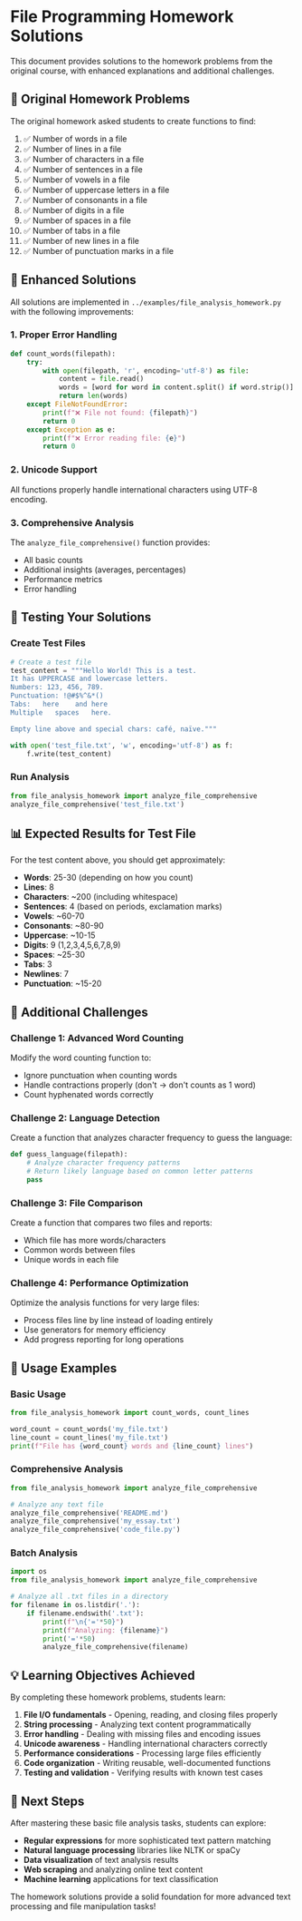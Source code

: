 # File Programming Homework Solutions

This document provides solutions to the homework problems from the original course, with enhanced explanations and additional challenges.

## 📝 Original Homework Problems

The original homework asked students to create functions to find:

1. ✅ Number of words in a file
2. ✅ Number of lines in a file  
3. ✅ Number of characters in a file
4. ✅ Number of sentences in a file
5. ✅ Number of vowels in a file
6. ✅ Number of uppercase letters in a file
7. ✅ Number of consonants in a file
8. ✅ Number of digits in a file
9. ✅ Number of spaces in a file
10. ✅ Number of tabs in a file
11. ✅ Number of new lines in a file
12. ✅ Number of punctuation marks in a file

## 🚀 Enhanced Solutions

All solutions are implemented in `../examples/file_analysis_homework.py` with the following improvements:

### 1. Proper Error Handling
```python
def count_words(filepath):
    try:
        with open(filepath, 'r', encoding='utf-8') as file:
            content = file.read()
            words = [word for word in content.split() if word.strip()]
            return len(words)
    except FileNotFoundError:
        print(f"❌ File not found: {filepath}")
        return 0
    except Exception as e:
        print(f"❌ Error reading file: {e}")
        return 0
```

### 2. Unicode Support
All functions properly handle international characters using UTF-8 encoding.

### 3. Comprehensive Analysis
The `analyze_file_comprehensive()` function provides:
- All basic counts
- Additional insights (averages, percentages)
- Performance metrics
- Error handling

## 🧪 Testing Your Solutions

### Create Test Files
```python
# Create a test file
test_content = """Hello World! This is a test.
It has UPPERCASE and lowercase letters.
Numbers: 123, 456, 789.
Punctuation: !@#$%^&*()
Tabs:	here	and	here
Multiple   spaces   here.

Empty line above and special chars: café, naïve."""

with open('test_file.txt', 'w', encoding='utf-8') as f:
    f.write(test_content)
```

### Run Analysis
```python
from file_analysis_homework import analyze_file_comprehensive
analyze_file_comprehensive('test_file.txt')
```

## 📊 Expected Results for Test File

For the test content above, you should get approximately:
- **Words**: 25-30 (depending on how you count)
- **Lines**: 8
- **Characters**: ~200 (including whitespace)
- **Sentences**: 4 (based on periods, exclamation marks)
- **Vowels**: ~60-70
- **Consonants**: ~80-90
- **Uppercase**: ~10-15
- **Digits**: 9 (1,2,3,4,5,6,7,8,9)
- **Spaces**: ~25-30
- **Tabs**: 3
- **Newlines**: 7
- **Punctuation**: ~15-20

## 🎯 Additional Challenges

### Challenge 1: Advanced Word Counting
Modify the word counting function to:
- Ignore punctuation when counting words
- Handle contractions properly (don't → don't counts as 1 word)
- Count hyphenated words correctly

### Challenge 2: Language Detection
Create a function that analyzes character frequency to guess the language:
```python
def guess_language(filepath):
    # Analyze character frequency patterns
    # Return likely language based on common letter patterns
    pass
```

### Challenge 3: File Comparison
Create a function that compares two files and reports:
- Which file has more words/characters
- Common words between files
- Unique words in each file

### Challenge 4: Performance Optimization
Optimize the analysis functions for very large files:
- Process files line by line instead of loading entirely
- Use generators for memory efficiency
- Add progress reporting for long operations

## 🔧 Usage Examples

### Basic Usage
```python
from file_analysis_homework import count_words, count_lines

word_count = count_words('my_file.txt')
line_count = count_lines('my_file.txt')
print(f"File has {word_count} words and {line_count} lines")
```

### Comprehensive Analysis
```python
from file_analysis_homework import analyze_file_comprehensive

# Analyze any text file
analyze_file_comprehensive('README.md')
analyze_file_comprehensive('my_essay.txt')
analyze_file_comprehensive('code_file.py')
```

### Batch Analysis
```python
import os
from file_analysis_homework import analyze_file_comprehensive

# Analyze all .txt files in a directory
for filename in os.listdir('.'):
    if filename.endswith('.txt'):
        print(f"\n{'='*50}")
        print(f"Analyzing: {filename}")
        print('='*50)
        analyze_file_comprehensive(filename)
```

## 💡 Learning Objectives Achieved

By completing these homework problems, students learn:

1. **File I/O fundamentals** - Opening, reading, and closing files properly
2. **String processing** - Analyzing text content programmatically  
3. **Error handling** - Dealing with missing files and encoding issues
4. **Unicode awareness** - Handling international characters correctly
5. **Performance considerations** - Processing large files efficiently
6. **Code organization** - Writing reusable, well-documented functions
7. **Testing and validation** - Verifying results with known test cases

## 🚀 Next Steps

After mastering these basic file analysis tasks, students can explore:
- **Regular expressions** for more sophisticated text pattern matching
- **Natural language processing** libraries like NLTK or spaCy
- **Data visualization** of text analysis results
- **Web scraping** and analyzing online text content
- **Machine learning** applications for text classification

The homework solutions provide a solid foundation for more advanced text processing and file manipulation tasks!